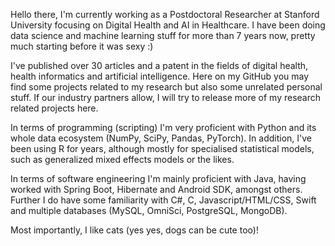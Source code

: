 Hello there, I'm currently working as a Postdoctoral Researcher at Stanford University focusing on Digital Health and AI in Healthcare. I have been doing data science and machine learning stuff for more than 7 years now, pretty much starting before it was sexy :)

I've published over 30 articles and a patent in the fields of digital health, health informatics and artificial intelligence.
Here on my GitHub you may find some projects related to my research but also some unrelated personal stuff. 
If our industry partners allow, I will try to release more of my research related projects here.

In terms of programming (scripting) I'm very proficient with Python and its whole data ecosystem (NumPy, SciPy, Pandas, PyTorch). In addition, I've been using R for years, although mostly for specialised statistical models, such as generalized mixed effects models or the likes.

In terms of software engineering I'm mainly proficient with Java, having worked with Spring Boot, Hibernate and Android SDK, amongst others.
Further I do have some familiarity with C#, C, Javascript/HTML/CSS, Swift and multiple databases (MySQL, OmniSci, PostgreSQL, MongoDB). 

Most importantly, I like cats (yes yes, dogs can be cute too)!

<!---
NarayanSchuetz/NarayanSchuetz is a ✨ special ✨ repository because its `README.md` (this file) appears on your GitHub profile.
You can click the Preview link to take a look at your changes.
--->
